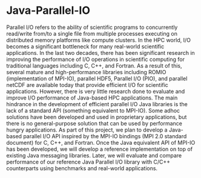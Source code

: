 # Java-Parallel-IO

Parallel I/O refers to the ability of scientific programs to concurrently read/write from/to a single file from multiple processes executing on distributed memory platforms like compute clusters. In the HPC world, I/O becomes a significant bottleneck for many real-world scientific applications. In the last two decades, there has been significant research in improving the performance of I/O operations in scientific computing for traditional languages including C, C++, and Fortran. As a result of this, several mature and high-performance libraries including ROMIO (implementation of MPI-IO), parallel HDF5, Parallel I/O (PIO), and parallel netCDF are available today that provide efficient I/O for scientific applications. However, there is very little research done to evaluate and improve I/O performance of Java-based HPC applications. The main hindrance in the development of efficient parallel I/O Java libraries is the lack of a standard API (something equivalent to MPI-IO). Some adhoc solutions have been developed and used in proprietary applications, but there is no general-purpose solution that can be used by performance hungry applications.
As part of this project, we plan to develop a Java-based parallel I/O API inspired by the MPI-IO bindings (MPI 2.0 standard document) for C, C++, and Fortran. Once the Java equivalent API of MPI-IO has been developed, we will develop a reference implementation on top of existing Java messaging libraries. Later, we will evaluate and compare performance of our reference Java Parallel I/O library with C/C++ counterparts using benchmarks and real-world applications.
